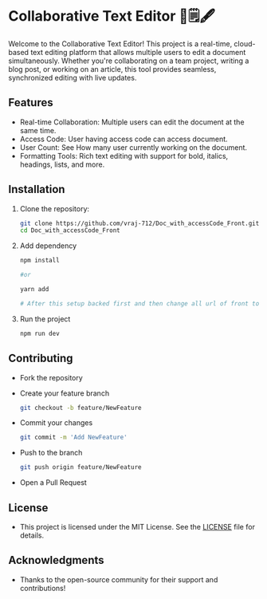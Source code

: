 # Collaborative Text Editor 📝🗒️🖋️

Welcome to the Collaborative Text Editor! This project is a real-time, cloud-based text editing platform that allows multiple users to edit a document simultaneously. Whether you're collaborating on a team project, writing a blog post, or working on an article, this tool provides seamless, synchronized editing with live updates.

## Features
- Real-time Collaboration: Multiple users can edit the document at the same time.
- Access Code: User having access code can access document.
- User Count: See How many user currently working on the document.
- Formatting Tools: Rich text editing with support for bold, italics, headings, lists, and more.

## Installation

1. Clone the repository:

   ```bash
   git clone https://github.com/vraj-712/Doc_with_accessCode_Front.git
   cd Doc_with_accessCode_Front
2. Add dependency

   ```bash
   npm install

   #or

   yarn add
   
   # After this setup backed first and then change all url of front to backend
3. Run the project

    ```bash
    npm run dev
    
## Contributing
- Fork the repository
- Create your feature branch 
  
    ```bash
    git checkout -b feature/NewFeature

- Commit your changes

     ```bash
     git commit -m 'Add NewFeature'
     
- Push to the branch

  ```bash
  git push origin feature/NewFeature
  
- Open a Pull Request

## License
- This project is licensed under the MIT License. See the [LICENSE](https://github.com/vraj-712/PasswordGenerator/blob/main/LICENSE) file for details.

## Acknowledgments
- Thanks to the open-source community for their support and contributions!

